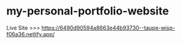 # my-personal-portfolio-website
Live Site >>> https://6490d90594a8663e44b93730--taupe-wisp-f06a36.netlify.app/
